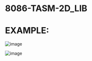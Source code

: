 # 8086-TASM-2D_LIB

# EXAMPLE:  

![image](https://user-images.githubusercontent.com/108875469/177938553-4b0db45c-2ae5-4aa4-b4c9-909827ff1796.png)

![image](https://user-images.githubusercontent.com/108875469/177938461-8d4c9b10-901c-44f1-9a83-97789fb953da.png)
